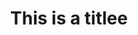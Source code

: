 ---
hruid: voorbeeld-v2.0.8
version: 3
language: nl
title: This is a titlee
description: This is a description
keywords: [voorbeeld, voorbeeld2]
educational_goals: [
    {source: Source, id: id}, 
    {source: Source2, id: id2}
]
copyright: Copyright by Jerro
licence: Licenced by Jerro
content_type: blockly
available: true
target_ages: [4, 3]
difficulty: 3
return_value: {
    callback_url: callback-url-example,
    callback_schema: {
        att: test,
        att2: test2
    }
}
content_location: example-location
---